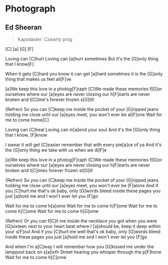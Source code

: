 # Photograph
## Ed Sheeran
> Kapodaster: Czwarty próg

[C] [a] [G] [F]

Loving can [C]hurt
Loving can [a]hurt sometimes
But it's the [G]only thing that I know[F] 

When it gets [C]hard
you know it can get [a]hard sometimes
it is the [G]only thing that makes us feel ali[F]ve

[a]We keep this love in a photog[F]raph
[C]We made these memories f[G]or ourselves
where our [a]eyes are never closing
our h[F]earts are never broken
and t[C]ime's forever frozen s[G]till

{Refren}
So you can [C]keep me inside the pocket of your
[G]ripped jeans holding me close until our
[a]eyes meet, you won't ever be al[F]one
Wait for me to come home[C] 

Loving can [C]heal
Loving can m[a]end your soul
And it's the [G]only thing that I know, [F]know

I swear it will get [C]easier
remember that with every pie[a]ce of ya
And it's the [G]only thing we take with us when we di[F]e

[a]We keep this love in a photog[F]raph
[C]We made these memories f[G]or ourselves
where our [a]eyes are never closing
our h[F]earts are never broken
and t[C]imes forever frozen st[G]ill

{Refren}
So you can [C]keep me inside the pocket of your
[G]ripped jeans holding me close until our
[a]eyes meet, you won't ever be [F]alone
And if you [C]hurt me that's ok baby, only
[G]words bleed inside these pages you just
[a]hold me and I won't ever let you [F]go

Wait for me to come h[a]ome
Wait for me to come h[F]ome
Wait for me to come h[C]ome
Wait for me to come h[G]ome

{Refren}
Or you can f[C]it me inside the necklace you got when you were
[G]sixteen next to your heart beat where I
[a]should be, keep it deep within your s[F]oul
And if you [C]hurt me well that's ok baby, only
[G]words bleed inside these pages you just
[a]hold me and I won't ever let you [F]go

And when I'm a[C]way I will remember how you
[G]kissed me under the lamppost back on s[a]ixth Street
hearing you whisper through the p[F]hone
Wait for me to come h[C]ome

